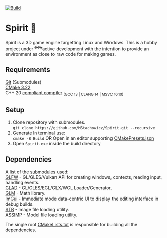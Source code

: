 [![Build](https://github.com/MStachowicz/Spirit/actions/workflows/build.yml/badge.svg)](https://github.com/MStachowicz/Spirit/actions/workflows/build.yml)

# Spirit 👻
Spirit is a 3D game engine targetting Linux and Windows. This is a hobby project under <sup>~~slow~~</sup>active development with the intention to provide an environment as close to raw code for making games.

## Requirements
[Git](https://git-scm.com/downloads) (Submodules)\
[CMake 3.22](https://cmake.org/download/)\
C++ 20 [compliant compiler](https://en.cppreference.com/w/cpp/compiler_support)
<sub>(GCC 13 | CLANG 14 | MSVC 16.10)<sub>

## Setup
1. Clone repository with submodules.\
``` git clone https://github.com/MStachowicz/Spirit.git --recursive ```
2. Generate
In terminal use:\
```cmake -B Build```
OR
Open in an editor supporting [CMakePresets.json](https://github.com/MStachowicz/Spirit/blob/master/CMakePresets.json)
3. Open ```Spirit.exe``` inside the build directory

## Dependencies
A list of the [submodules](https://github.com/MStachowicz/Spirit/blob/master/.gitmodules) used:\
[GLFW](https://github.com/glfw/glfw) - GL/GLES/Vulkan API for creating windows, contexts, reading input, handling events.\
[GLAD](https://github.com/kieranvs/glad) - GL/GLES/EGL/GLX/WGL Loader/Generator.\
[GLM](https://github.com/g-truc/glm.git) - Math library.\
[ImGui](https://github.com/ocornut/imgui) - Immediate mode data-centric UI to display the editing interface in debug builds.\
[STB](https://github.com/nothings/stb.git) - Image file loading utility.\
[ASSIMP](https://github.com/assimp/assimp.git) - Model file loading utility.

The single root [CMakeLists.txt](https://github.com/MStachowicz/Spirit/blob/master/source/CMakeLists.txt) is responsible for building all the dependencies.
